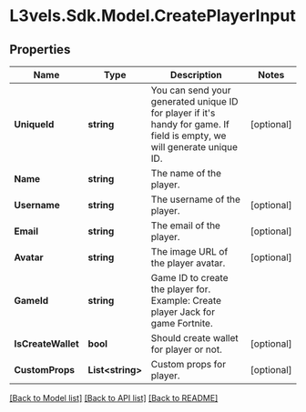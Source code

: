 # L3vels.Sdk.Model.CreatePlayerInput

## Properties

Name | Type | Description | Notes
------------ | ------------- | ------------- | -------------
**UniqueId** | **string** | You can send your generated unique ID for player if it&#39;s handy for game. If field is empty, we will generate unique ID. | [optional] 
**Name** | **string** | The name of the player. | 
**Username** | **string** | The username of the player. | [optional] 
**Email** | **string** | The email of the player. | [optional] 
**Avatar** | **string** | The image URL of the player avatar. | [optional] 
**GameId** | **string** | Game ID to create the player for. Example: Create player Jack for game Fortnite. | 
**IsCreateWallet** | **bool** | Should create wallet for player or not. | [optional] 
**CustomProps** | **List&lt;string&gt;** | Custom props for player. | [optional] 

[[Back to Model list]](../README.md#documentation-for-models) [[Back to API list]](../README.md#documentation-for-api-endpoints) [[Back to README]](../README.md)

